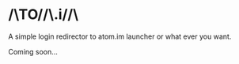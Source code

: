/\TO/\/\\.i/\/\
=======
A simple login redirector to atom.im launcher or what ever you want.

Coming soon...
